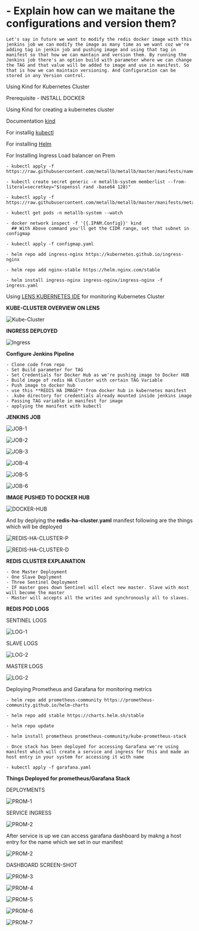 # - Explain how can we maitane the configurations and version them?

`Let's say in future we want to modify the redis docker image with this jenkins job we can modify the image as many time as we want coz we're adding tag in jenkin job and pushing image and using that tag in manifest so that how we can mantain and version them. By running the Jenkins job there's an option build with parameter where we can change the TAG and that value will be added to image and use in manifest. So that is how we can maintain versioning. And Configuration can be stored in any Version control.`


Using Kind for Kubernetes Cluster

Prerequisite - INSTALL DOCKER 

Using Kind for creating a kubernetes cluster

Documentation [kind](https://kind.sigs.k8s.io/docs/user/quick-start/)

For installig [kubectl](https://kubernetes.io/docs/tasks/tools/)

For installing [Helm](https://helm.sh/docs/intro/install/)

For Installing Ingress Load balancer on Prem
   
    - kubectl apply -f https://raw.githubusercontent.com/metallb/metallb/master/manifests/namespace.yaml

    - kubectl create secret generic -n metallb-system memberlist --from-literal=secretkey="$(openssl rand -base64 128)" 

    - kubectl apply -f https://raw.githubusercontent.com/metallb/metallb/master/manifests/metallb.yaml

    - kubectl get pods -n metallb-system --watch

    - docker network inspect -f '{{.IPAM.Config}}' kind
      ## With Above command you'll get the CIDR range, set that subnet in configmap

    - kubectl apply -f configmap.yaml
 
    - helm repo add ingress-nginx https://kubernetes.github.io/ingress-nginx

    - helm repo add nginx-stable https://helm.nginx.com/stable

    - helm install ingress-nginx ingress-nginx/ingress-nginx -f ingress.yaml

Using [LENS KUBERNETES IDE](https://k8slens.dev/) for monitoring Kubernetes Cluster

**KUBE-CLUSTER OVERVIEW ON LENS**

![Kube-Cluster](https://github.com/Muhammad-Irfan324/redis-cluster/blob/master/Selection_250.png)

**INGRESS DEPLOYED**

![Ingress](https://github.com/Muhammad-Irfan324/redis-cluster/blob/master/Selection_251.png)


**Configure Jenkins Pipeline**

    - Clone code from repo
    - Set Build parameter for TAG 
    - Set Credentials for Docker Hub as we're pushing image to Docker HUB
    - Build image of redis HA Cluster with certain TAG Variable
    - Push image to docker hub
    - use this **REDIS HA IMAGE** from docker hub in kubernetes manifest
    - .kube directory for credentials already mounted inside jenkins image
    - Passing TAG variable in manifest for image
    - applying the manifest with kubectl 

**JENKINS JOB**

![JOB-1](https://github.com/Muhammad-Irfan324/redis-cluster/blob/master/Selection_252.png)

![JOB-2](https://github.com/Muhammad-Irfan324/redis-cluster/blob/master/Selection_253.png)

![JOB-3](https://github.com/Muhammad-Irfan324/redis-cluster/blob/master/Selection_254.png)

![JOB-4](https://github.com/Muhammad-Irfan324/redis-cluster/blob/master/Selection_255.png)

![JOB-5](https://github.com/Muhammad-Irfan324/redis-cluster/blob/master/Selection_259.png)

![JOB-6](https://github.com/Muhammad-Irfan324/redis-cluster/blob/master/Selection_258.png)


**IMAGE PUSHED TO DOCKER HUB**

![DOCKER-HUB](https://github.com/Muhammad-Irfan324/redis-cluster/blob/master/Selection_256.png)

And by deplying the **redis-ha-cluster.yaml** manifest following are the things which will be deployed

![REDIS-HA-CLUSTER-P](https://github.com/Muhammad-Irfan324/redis-cluster/blob/master/Selection_257.png)

![REDIS-HA-CLUSTER-D](https://github.com/Muhammad-Irfan324/redis-cluster/blob/master/Selection_260.png)

**REDIS CLUSTER EXPLANATION**

    - One Master Deployment
    - One Slave Deplyment
    - Three Sentinel Deployment
    - IF master goes down Sentinel will elect new master. Slave with most will become the master
    - Master will accepts all the writes and synchronously all to slaves.

**REDIS POD LOGS**

SENTINEL LOGS

![LOG-1](https://github.com/Muhammad-Irfan324/redis-cluster/blob/master/Selection_261.png)

SLAVE LOGS

![LOG-2](https://github.com/Muhammad-Irfan324/redis-cluster/blob/master/Selection_263.png)

MASTER LOGS

![LOG-2](https://github.com/Muhammad-Irfan324/redis-cluster/blob/master/Selection_264.png)


Deploying Prometheus and Garafana for monitoring metrics

    - helm repo add prometheus-community https://prometheus-community.github.io/helm-charts
    
    - helm repo add stable https://charts.helm.sh/stable 

    - helm repo update

    - helm install prometheus prometheus-community/kube-prometheus-stack

    - Once stack has been deployed for accessing Garafana we're using manifest which will create a service and ingress for this and made an host entry in your system for accessing it with name 
  
    - kubectl apply -f garafana.yaml
  
**Things Deployed for prometheus/Garafana Stack**

DEPLOYMENTS 

![PROM-1](https://github.com/Muhammad-Irfan324/redis-cluster/blob/master/Selection_265.png)

SERVICE INGRESS

![PROM-2](https://github.com/Muhammad-Irfan324/redis-cluster/blob/master/Selection_266.png)

After service is up we can access garafana dashboard by makng a host entry for the name which we set in our manifest 

![PROM-2](https://github.com/Muhammad-Irfan324/redis-cluster/blob/master/Selection_268.png)

DASHBOARD SCREEN-SHOT

![PROM-3](https://github.com/Muhammad-Irfan324/redis-cluster/blob/master/Selection_269.png)

![PROM-4](https://github.com/Muhammad-Irfan324/redis-cluster/blob/master/Selection_270.png)

![PROM-5](https://github.com/Muhammad-Irfan324/redis-cluster/blob/master/Selection_271.png)

![PROM-6](https://github.com/Muhammad-Irfan324/redis-cluster/blob/master/Selection_272.png)

![PROM-7](https://github.com/Muhammad-Irfan324/redis-cluster/blob/master/Selection_273.png)







